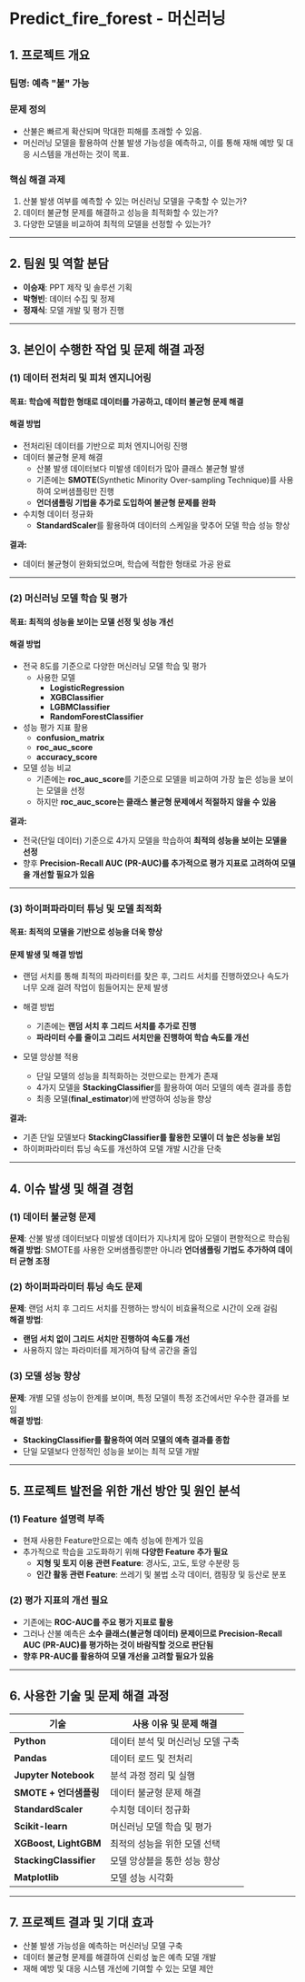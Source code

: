 # Predict_fire_forest - 머신러닝

## 1. 프로젝트 개요
### 팀명: 예측 "불" 가능
### 문제 정의
- 산불은 빠르게 확산되며 막대한 피해를 초래할 수 있음.
- 머신러닝 모델을 활용하여 산불 발생 가능성을 예측하고, 이를 통해 재해 예방 및 대응 시스템을 개선하는 것이 목표.

### 핵심 해결 과제
1. 산불 발생 여부를 예측할 수 있는 머신러닝 모델을 구축할 수 있는가?
2. 데이터 불균형 문제를 해결하고 성능을 최적화할 수 있는가?
3. 다양한 모델을 비교하여 최적의 모델을 선정할 수 있는가?

---

## 2. 팀원 및 역할 분담
- **이승재**: PPT 제작 및 솔루션 기획  
- **박형빈**: 데이터 수집 및 정제  
- **정재식**: 모델 개발 및 평가 진행  

---

## 3. 본인이 수행한 작업 및 문제 해결 과정
### (1) 데이터 전처리 및 피처 엔지니어링
#### 목표: 학습에 적합한 형태로 데이터를 가공하고, 데이터 불균형 문제 해결
#### 해결 방법
- 전처리된 데이터를 기반으로 피처 엔지니어링 진행
- 데이터 불균형 문제 해결  
  - 산불 발생 데이터보다 미발생 데이터가 많아 클래스 불균형 발생  
  - 기존에는 **SMOTE**(Synthetic Minority Over-sampling Technique)를 사용하여 오버샘플링만 진행  
  - **언더샘플링 기법을 추가로 도입하여 불균형 문제를 완화**
- 수치형 데이터 정규화  
  - **StandardScaler**를 활용하여 데이터의 스케일을 맞추어 모델 학습 성능 향상  

**결과:**  
- 데이터 불균형이 완화되었으며, 학습에 적합한 형태로 가공 완료  

---

### (2) 머신러닝 모델 학습 및 평가
#### 목표: 최적의 성능을 보이는 모델 선정 및 성능 개선
#### 해결 방법
- 전국 8도를 기준으로 다양한 머신러닝 모델 학습 및 평가  
  - 사용한 모델
    - **LogisticRegression**
    - **XGBClassifier**
    - **LGBMClassifier**
    - **RandomForestClassifier**
- 성능 평가 지표 활용  
  - **confusion_matrix**
  - **roc_auc_score**
  - **accuracy_score**
- 모델 성능 비교  
  - 기존에는 **roc_auc_score**를 기준으로 모델을 비교하여 가장 높은 성능을 보이는 모델을 선정  
  - 하지만 **roc_auc_score는 클래스 불균형 문제에서 적절하지 않을 수 있음**  

**결과:**  
- 전국(단일 데이터) 기준으로 4가지 모델을 학습하여 **최적의 성능을 보이는 모델을 선정**  
- 향후 **Precision-Recall AUC (PR-AUC)를 추가적으로 평가 지표로 고려하여 모델을 개선할 필요가 있음**  

---

### (3) 하이퍼파라미터 튜닝 및 모델 최적화
#### 목표: 최적의 모델을 기반으로 성능을 더욱 향상
#### 문제 발생 및 해결 방법
- 랜덤 서치를 통해 최적의 파라미터를 찾은 후, 그리드 서치를 진행하였으나 속도가 너무 오래 걸려 작업이 힘들어지는 문제 발생  
- 해결 방법
  - 기존에는 **랜덤 서치 후 그리드 서치를 추가로 진행**  
  - **파라미터 수를 줄이고 그리드 서치만을 진행하여 학습 속도를 개선**  

- 모델 앙상블 적용  
  - 단일 모델의 성능을 최적화하는 것만으로는 한계가 존재  
  - 4가지 모델을 **StackingClassifier**를 활용하여 여러 모델의 예측 결과를 종합  
  - 최종 모델(**final_estimator**)에 반영하여 성능을 향상  

**결과:**  
- 기존 단일 모델보다 **StackingClassifier를 활용한 모델이 더 높은 성능을 보임**  
- 하이퍼파라미터 튜닝 속도를 개선하여 모델 개발 시간을 단축  

---

## 4. 이슈 발생 및 해결 경험
### (1) 데이터 불균형 문제
**문제**: 산불 발생 데이터보다 미발생 데이터가 지나치게 많아 모델이 편향적으로 학습됨  
**해결 방법**: SMOTE를 사용한 오버샘플링뿐만 아니라 **언더샘플링 기법도 추가하여 데이터 균형 조정**  

### (2) 하이퍼파라미터 튜닝 속도 문제
**문제**: 랜덤 서치 후 그리드 서치를 진행하는 방식이 비효율적으로 시간이 오래 걸림  
**해결 방법**:  
- **랜덤 서치 없이 그리드 서치만 진행하여 속도를 개선**  
- 사용하지 않는 파라미터를 제거하여 탐색 공간을 줄임  

### (3) 모델 성능 향상  
**문제**: 개별 모델 성능이 한계를 보이며, 특정 모델이 특정 조건에서만 우수한 결과를 보임  
**해결 방법**:  
- **StackingClassifier를 활용하여 여러 모델의 예측 결과를 종합**  
- 단일 모델보다 안정적인 성능을 보이는 최적 모델 개발  

---

## 5. 프로젝트 발전을 위한 개선 방안 및 원인 분석
### (1) Feature 설명력 부족
- 현재 사용한 Feature만으로는 예측 성능에 한계가 있음
- 추가적으로 학습을 고도화하기 위해 **다양한 Feature 추가 필요**
  - **지형 및 토지 이용 관련 Feature**: 경사도, 고도, 토양 수분량 등  
  - **인간 활동 관련 Feature**: 쓰레기 및 불법 소각 데이터, 캠핑장 및 등산로 분포  

### (2) 평가 지표의 개선 필요
- 기존에는 **ROC-AUC를 주요 평가 지표로 활용**  
- 그러나 산불 예측은 **소수 클래스(불균형 데이터) 문제이므로 Precision-Recall AUC (PR-AUC)를 평가하는 것이 바람직할 것으로 판단됨**  
- **향후 PR-AUC를 활용하여 모델 개선을 고려할 필요가 있음**  

---

## 6. 사용한 기술 및 문제 해결 과정
| 기술 | 사용 이유 및 문제 해결 |
|------|--------------------|
| **Python** | 데이터 분석 및 머신러닝 모델 구축 |
| **Pandas** | 데이터 로드 및 전처리 |
| **Jupyter Notebook** | 분석 과정 정리 및 실행 |
| **SMOTE + 언더샘플링** | 데이터 불균형 문제 해결 |
| **StandardScaler** | 수치형 데이터 정규화 |
| **Scikit-learn** | 머신러닝 모델 학습 및 평가 |
| **XGBoost, LightGBM** | 최적의 성능을 위한 모델 선택 |
| **StackingClassifier** | 모델 앙상블을 통한 성능 향상 |
| **Matplotlib** | 모델 성능 시각화 |

---

## 7. 프로젝트 결과 및 기대 효과
- 산불 발생 가능성을 예측하는 머신러닝 모델 구축
- 데이터 불균형 문제를 해결하여 신뢰성 높은 예측 모델 개발
- 재해 예방 및 대응 시스템 개선에 기여할 수 있는 모델 제안
